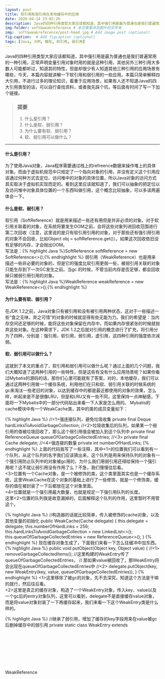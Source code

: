 ```yaml
---
layout: post
title: 软引用和弱引用在本地缓存中的应用
date: 2020-04-14 23:02:20
description: Java的四种引用类型大家应该都知道，其中强引用是最为普通也是我们普遍常用的一种引用，正常声明变量引用对象时用的就是这种引用，其他另外三种引用... 
img-folder: soft&weakreference # 本文章里涉及图片的文件夹
img:  soft&weakreference/post-head.jpg # Add image post (optional)
fig-caption:  # Add figcaption (optional)
tags: [Java, JVM, 缓存, 软引用, 弱引用]
---
```

Java的四种引用类型大家应该都知道，其中强引用是最为普通也是我们普遍常用的一种引用，正常声明变量引用对象时用的就是这种引用，其他另外三种引用大多数人可能都听过，知道其的特性，但是却很少有人知道其他三种引用的应用场景有哪些，今天，本篇内容就讲解一下软引用和弱引用的一些应用。本篇只简单解释四大引用，不进行过多的理论知识，着重于应用场景，如果有人还不知道Java的四大引用类型的话，可以自行查找资料，或者我先踩个坑，等后面有时间了写一下加个链接。

> ### 提要
> 1. 什么是引用？
> 2. 什么是软、弱引用？
> 3. 为什么要有软、弱引用？
> 4. 软、弱引用可以做什么？  

___

#### 什么是引用？
为了使用Java对象，Java程序需要通过栈上的refreence数据来操作堆上的具体对象。而由于虚拟机规范中只规定了一个指向对象的引用，并没有定义这个引用应该通过何种方式去定位、访问堆中的对象的具体位置，所以Java对象的访问方式其实取决于虚拟机实现而定的。看到这里应该就知道了，我们可以抽象的把定位以及访问堆中对象具体位置的一个东西叫做引用，这个概念比较抽象，可以多读两遍体会一下。

#### 什么是软、弱引用？
软引用（SoftReference）就是用来描述一些还有用但是并非必须的对象。对于软引用关联着的对象，在系统将要发生OOM之前，会将这些对象列进回收范围进行第二次回收（注意，这里说的是只有软引用引用的对象，对于那些还有强引用引用的对象不会回收，比如Object obj = softReference.get()）。如果这次回收依旧没有足够的内存，才会抛出OOM。  
写法是：{% highlight Java %}SoftReference<T> softReference = new SoftReference<>();{% endhighlight %}
弱引用（WeakReference）也是用来描述一些非必要的对象的，但是它的强度比软引用更弱一些，被弱引用关联的对象只能生存到下一次GC发生之前。当gc 的时候，不管当前内存是否足够，都会回收掉只被弱引用引用的对象。  
写法是：{% highlight Java %}WeakReference<T> weakReference = new WeakReference<>();{% endhighlight %}

#### 为什么要有软、弱引用？
在JDK 1.2之前，Java对象只有被引用和没有被引用两种状态，这对于一些描述一些“食之无味，弃之可惜”的对象的时候就显得有些无能为力。我们的希望是：当内存空间还足够的时候，能将这些对象保留在内存中，而如果内存很紧张的时候就抛弃这些对象。在这种需求下，JDK 1.2之后就对引用的概念进行了扩充，将引用分为了四种，分别是：强引用，软引用，弱引用，虚引用，这四种引用的强度依次减弱。

#### 软、弱引用可以做什么？
这就到了本文的重点了，软引用和弱引用可以做什么呢？通过上面的几个问题，我们大概知道了这两种引用的一些特性，但是这些有没有什么应用场景呢？如果你看过Mybatis的源码的话，那你们心里可能就有了答案，对的，本地缓存，我们可以通过这两种引用做一个缓存系统，利用他们在只和软、弱引用关联的时候系统的gc来淘汰一些老旧的对象，以达到缓存中的都是最近都使用的对象的效果，怎么样，听起来是不是很像LRU，但是和LRU又有一些不同，这里保持一点神秘感，下面将一下Mybatis中的一部分代码贴出来看一下人家是怎么用的。
Mybatis的cache模块中有一个WeakCache类，其中的类的成员变量如下：

{% highlight Java %}
//<1>强连接队列，避免垃圾收集
private final Deque<Object> hardLinksToAvoidGarbageCollection;
//<2>垃圾收集后的队列，如果某一个弱引用的值被垃圾回收了，那么这个弱引用值会被加入到这个队列中
private final ReferenceQueue<Object> queueOfGarbageCollectedEntries;
//<3>
private final Cache delegate;
//<4>强连接的数量
private int numberOfHardLinks;
{% endhighlight %}
上面的代码我写了一些注释，其中<1>的位置我们可以看到有一个队列，从这个队列的名字我们应该猜出来，这个队列是用来保持队列的对象有一个强引用防止队列中的对象被gc用的，为什么我们用弱引用还得给保持一个强引用呢？这不就让弱引用没有作用了么？不急，我们慢慢往后看。  
<3>位置有一个Cache对象，是一个被修饰的类，这个类里面其实也是一个缓存系统，这里WeakCache在这个对象的基础上进行了一些修饰，就是一个修饰类，缓存的值在被封装了一下后都放在这个对象里面。  
<4>位置就是一个强引用最大数量，也就是规定一下强引用队列的长度。    
这里<2>位置的队列我是故意漏掉的，后面解释这个队列的作用，这里暂时不用管这个。  

{% highlight Java %}
//构造器的话就比较简单，传入被修饰的cache对象，以及其他变量的初始化
public WeakCache(Cache delegate) {
    this.delegate = delegate;
    this.numberOfHardLinks = 256;
    this.hardLinksToAvoidGarbageCollection = new LinkedList<>();
    this.queueOfGarbageCollectedEntries = new ReferenceQueue<>();
  }
{% endhighlight %}
现在缓存对象生成了，下面我们来看一下怎么往缓冲中加东西。
{% highlight Java %}
public void putObject(Object key, Object value) {
	//<1>
    removeGarbageCollectedItems();
    //这里构建的WeakEntry传了queueOfGarbageCollectedEntries，
    // 那如果value被回收了，那WeakEntry将会出现在queueOfGarbageCollectedEntries中
    //<2>
    delegate.putObject(key, new WeakEntry(key, value, queueOfGarbageCollectedEntries));
  }
{% endhighlight %}
<1>这里移除了被gc的对象，先不去深究，知道这个方法是干嘛的就行，然后往后看。  
<2>这里是真正的缓存对象，构造了一个WeakEntry对象，传入key、value以及一个gc后的entry对象队列，这里可以看到，delegate不是直接缓存value对象，而是将value对象封装了一下再缓存起来，我们来看一下这个WeakEntry类是什么样的。

{% highlight Java %}
//继承了弱引用，增加了缓存的key字段用来在value被gc后删掉缓存中的弱引用
  private static class WeakEntry extends WeakReference<Object> {
    private final Object key;

    private WeakEntry(Object key, Object value, ReferenceQueue<Object> garbageCollectionQueue) {
      super(value, garbageCollectionQueue);
      this.key = key;
    }
  }
{% endhighlight %}
代码很简单，看到这里我们应该就明白了，真正要缓存的value对象在这里被弱引用对象封装起来了，如果外部没有其他的引用的话，那就只剩下这个弱引用对象对value对象还有引用了，WeakEntry继承了WeakReference，增加了key字段来保存value的key值，这里有一个需要注意的地方，WeakEntry的构造方法里调用了父类的构造器，并且把value对象和一个gc队列传了过去，点进去就可以看到软引用有一个接收value和队列的构造器。
对象缓存了起来，下一步就是从缓存中获取对象了
{% highlight Java %}
public Object getObject(Object key) {
    Object result = null;
    @SuppressWarnings("unchecked") // assumed delegate cache is totally managed by this cache
      //缓存中存放的时候弱引用
      WeakReference<Object> weakReference = (WeakReference<Object>) delegate.getObject(key);
    if (weakReference != null) {
      result = weakReference.get();
      //弱引用里的值为空，说明value对象已经被gc了，所以缓存中的弱引用对象也应该被清除
      if (result == null) {
        delegate.removeObject(key);
      } else {
        //如果不为空的话，那这个value值会被加入到强引用队列中，这意味着即使外部没有了这个对象的引用，
        // 这个对象会因为强引用队列的作用多活一段时间，直到被挤出队列后的下一个gc回收
        hardLinksToAvoidGarbageCollection.addFirst(result);
        if (hardLinksToAvoidGarbageCollection.size() > numberOfHardLinks) {
          hardLinksToAvoidGarbageCollection.removeLast();
        }
      }
    }
    return result;
  }
{% endhighlight %}
代码上我已经写了详细的注释，这里就大概解释一下，首先根据key值拿到缓存中的WeakEntry对象（这个对象就是上面put进去的时候封装的对象），然后就是获取软引用对象里的value值，如果value为空，表示外部没有value对象的引用，因为只有软引用对象的引用而在之前的某次gc中回收了，所以key从换中移除；不为空的话，就将这个value值加入到强引用队列中，表示这个值现在获取了一次，以后再次获取这个值的几率很大，不要那么快gc掉这个对象。因为队列用有这个对象的引用，在没有从队列中挤出去之前，gc都不会回收这个对象，直到这个对象从队列中挤出去后的下一次gc回收。然后判断队列是否满，满了的话则移除队尾的值。这就是和LRU不一样的地方，在LRU中，只要加入的话，即使没用也要等到从队尾挤出去才能回收，而WeakCache只有用的时候才会才会加入到队列，只是缓存而不用的话就会在下一次gc中被回收。
下面我们回到putObject()方法中的removeGarbageCollectedItems()方法;

{% highlight Java %}
/**
   * 清除所有被gc的key值
   * queueOfGarbageCollectedEntries 中保存了所有的被gc的弱引用
      */

    private void removeGarbageCollectedItems() {
    
    WeakEntry sv;
    //如果某个弱引用出现在这个队列中，说明这个弱引用的值被gc 了，此时移除缓存中的该弱引用
    while ((sv = (WeakEntry) queueOfGarbageCollectedEntries.poll()) != null) {
      delegate.removeObject(sv.key);
    }
  }
{% endhighlight %}
从代码中我们可以看到，这个方法的作用是将队列中的所有值弹出来，然后将其中缓存中移除。注意，队列中弹出来的是WeakEntry对象，WeakEntry对象中有缓存的key和value值，这里是通过key将缓存中的值删除，表示缓存中的这个值已经没有了或者说已经被gc了。
我们可以看一下WeakReference的这个构造方法源码
{% highlight Java %}
/**
     * Creates a new weak reference that refers to the given object and is
     * registered with the given queue.
     *
     * @param referent object the new weak reference will refer to
     * @param q the queue with which the reference is to be registered,
     *          or {@code null} if registration is not required
     */
    public WeakReference(T referent, ReferenceQueue<? super T> q) {
        super(referent, q);
    }
{% endhighlight %}
这个方法的注释其实写的不太清楚，只是说这个构造器会创建一个传入对象的weak reference，和把这个weak reference加入到给定的队列中，并没有说什么时候入队的，这里调用的是父类的构造器也就是Reference<T> 抽象类的，继续向上找找，
{% highlight Java %}

/* The queue this reference gets enqueued to by GC notification or by
     * calling enqueue().
     *
     * When registered: the queue with which this reference is registered.
     *        enqueued: ReferenceQueue.ENQUEUE
     *        dequeued: ReferenceQueue.NULL
     *    unregistered: ReferenceQueue.NULL
     */
    volatile ReferenceQueue<? super T> queue;

/* -- Constructors -- */

    Reference(T referent) {
        this(referent, null);
    }
    
    Reference(T referent, ReferenceQueue<? super T> queue) {
        this.referent = referent;
        this.queue = (queue == null) ? ReferenceQueue.NULL : queue;
    }
{% endhighlight %}
这一块的方法没有注释，但是成员变量queue有注释，可以看到注释写的很清楚，只有当GC notification以及调用队列的enqueue()的时候才会入列，也就是说我们没有主动调用enqueue()方法的话，那这个队列里的所有的软引用都是在被gc通知的时候加入的。现在我们应该知道为什么removeGarbageCollectedItems()方法里直接就是将所有的key从缓存中移除了吧，因为这些key对应的value都已经被gc掉了。

OK，到这里基本上就讲了一下弱引用在本地缓存中的应用，上面的代码还是比较简单的，思路我都给你们捋了下，较为清晰，主要就是利用了弱引用的特性再加上一个gc队列和一个强引用队列来保证缓存中存储都是最近比较常用的对象，尽可能的在少用内存的情况下缓存最有用的东西，软引用同理只是gc的时候是内存不足的时候，其他的代码基本上是一致的，有兴趣的小伙伴可以看一下Mybatis的cache模块下的SoftReference类。

本人水平有限，如果有不足的地方，欢迎各位大佬点击左边加我的联系方式一起讨论。